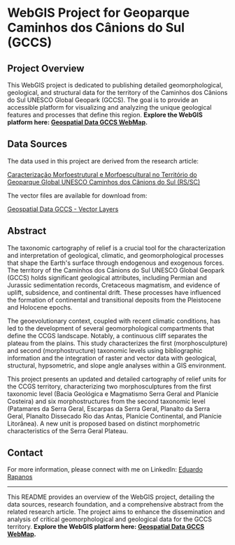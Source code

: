 # WebGIS Project for Geoparque Caminhos dos Cânions do Sul (GCCS)

## Project Overview

This WebGIS project is dedicated to publishing detailed geomorphological, geological, and structural data for the territory of the Caminhos dos Cânions do Sul UNESCO Global Geopark (GCCS). The goal is to provide an accessible platform for visualizing and analyzing the unique geological features and processes that define this region. **Explore the WebGIS platform here: [Geospatial Data GCCS WebMap](https://earapanos.github.io/GeospatialDataGCCS/).**

## Data Sources

The data used in this project are derived from the research article:

[Caracterização Morfoestrutural e Morfoescultural no Território do Geoparque Global UNESCO Caminhos dos Cânions do Sul (RS/SC)](https://www.researchgate.net/publication/362291916_Caracterizacao_morfoestrutural_e_morfoescultural_no_territorio_do_Geoparque_Global_UNESCO_Caminhos_dos_Canions_do_Sul_RSSC)

The vector files are available for download from:

[Geospatial Data GCCS - Vector Layers](https://github.com/earapanos/GeospatialDataGCCS/tree/main/layers/vetoriais)

## Abstract

The taxonomic cartography of relief is a crucial tool for the characterization and interpretation of geological, climatic, and geomorphological processes that shape the Earth's surface through endogenous and exogenous forces. The territory of the Caminhos dos Cânions do Sul UNESCO Global Geopark (GCCS) holds significant geological attributes, including Permian and Jurassic sedimentation records, Cretaceous magmatism, and evidence of uplift, subsidence, and continental drift. These processes have influenced the formation of continental and transitional deposits from the Pleistocene and Holocene epochs.

The geoevolutionary context, coupled with recent climatic conditions, has led to the development of several geomorphological compartments that define the CCGS landscape. Notably, a continuous cliff separates the plateau from the plains. This study characterizes the first (morphosculpture) and second (morphostructure) taxonomic levels using bibliographic information and the integration of raster and vector data with geological, structural, hypsometric, and slope angle analyses within a GIS environment.

This project presents an updated and detailed cartography of relief units for the CCGS territory, characterizing two morphosculptures from the first taxonomic level (Bacia Geológica e Magmatismo Serra Geral and Planície Costeira) and six morphostructures from the second taxonomic level (Patamares da Serra Geral, Escarpas da Serra Geral, Planalto da Serra Geral, Planalto Dissecado Rio das Antas, Planície Continental, and Planície Litorânea). A new unit is proposed based on distinct morphometric characteristics of the Serra Geral Plateau.

## Contact

For more information, please connect with me on LinkedIn: [Eduardo Rapanos](https://www.linkedin.com/in/eduardo-rapanos/)

---

This README provides an overview of the WebGIS project, detailing the data sources, research foundation, and a comprehensive abstract from the related research article. The project aims to enhance the dissemination and analysis of critical geomorphological and geological data for the GCCS territory. **Explore the WebGIS platform here: [Geospatial Data GCCS WebMap](https://earapanos.github.io/GeospatialDataGCCS/).**
